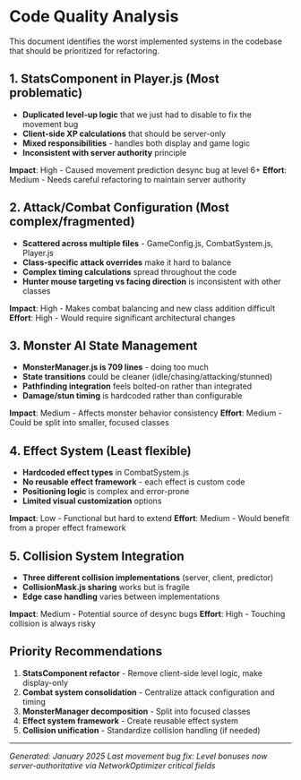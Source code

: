 # Code Quality Analysis

This document identifies the worst implemented systems in the codebase that should be prioritized for refactoring.

## 1. **StatsComponent in Player.js** (Most problematic)
- **Duplicated level-up logic** that we just had to disable to fix the movement bug
- **Client-side XP calculations** that should be server-only
- **Mixed responsibilities** - handles both display and game logic
- **Inconsistent with server authority** principle

**Impact**: High - Caused movement prediction desync bug at level 6+
**Effort**: Medium - Needs careful refactoring to maintain server authority

## 2. **Attack/Combat Configuration** (Most complex/fragmented)
- **Scattered across multiple files** - GameConfig.js, CombatSystem.js, Player.js
- **Class-specific attack overrides** make it hard to balance
- **Complex timing calculations** spread throughout the code
- **Hunter mouse targeting vs facing direction** is inconsistent with other classes

**Impact**: High - Makes combat balancing and new class addition difficult
**Effort**: High - Would require significant architectural changes

## 3. **Monster AI State Management**
- **MonsterManager.js is 709 lines** - doing too much
- **State transitions** could be cleaner (idle/chasing/attacking/stunned)
- **Pathfinding integration** feels bolted-on rather than integrated
- **Damage/stun timing** is hardcoded rather than configurable

**Impact**: Medium - Affects monster behavior consistency
**Effort**: Medium - Could be split into smaller, focused classes

## 4. **Effect System** (Least flexible)
- **Hardcoded effect types** in CombatSystem.js
- **No reusable effect framework** - each effect is custom code
- **Positioning logic** is complex and error-prone
- **Limited visual customization** options

**Impact**: Low - Functional but hard to extend
**Effort**: Medium - Would benefit from a proper effect framework

## 5. **Collision System Integration**
- **Three different collision implementations** (server, client, predictor)
- **CollisionMask.js sharing** works but is fragile
- **Edge case handling** varies between implementations

**Impact**: Medium - Potential source of desync bugs
**Effort**: High - Touching collision is always risky

## Priority Recommendations

1. **StatsComponent refactor** - Remove client-side level logic, make display-only
2. **Combat system consolidation** - Centralize attack configuration and timing
3. **MonsterManager decomposition** - Split into focused classes
4. **Effect system framework** - Create reusable effect system
5. **Collision unification** - Standardize collision handling (if needed)

---
*Generated: January 2025*
*Last movement bug fix: Level bonuses now server-authoritative via NetworkOptimizer critical fields*